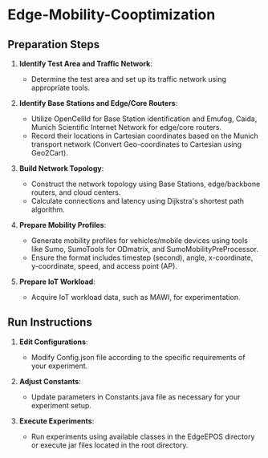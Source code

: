 # Edge-Mobility-Cooptimization

## Preparation Steps

1. **Identify Test Area and Traffic Network**:
   - Determine the test area and set up its traffic network using appropriate tools.

2. **Identify Base Stations and Edge/Core Routers**:
   - Utilize OpenCellId for Base Station identification and Emufog, Caida, Munich Scientific Internet Network for edge/core routers.
   - Record their locations in Cartesian coordinates based on the Munich transport network (Convert Geo-coordinates to Cartesian using Geo2Cart).

3. **Build Network Topology**:
   - Construct the network topology using Base Stations, edge/backbone routers, and cloud centers.
   - Calculate connections and latency using Dijkstra's shortest path algorithm.

4. **Prepare Mobility Profiles**:
   - Generate mobility profiles for vehicles/mobile devices using tools like Sumo, SumoTools for ODmatrix, and SumoMobilityPreProcessor.
   - Ensure the format includes timestep (second), angle, x-coordinate, y-coordinate, speed, and access point (AP).

5. **Prepare IoT Workload**:
   - Acquire IoT workload data, such as MAWI, for experimentation.

## Run Instructions

1. **Edit Configurations**:
   - Modify Config.json file according to the specific requirements of your experiment.

2. **Adjust Constants**:
   - Update parameters in Constants.java file as necessary for your experiment setup.

3. **Execute Experiments**:
   - Run experiments using available classes in the EdgeEPOS directory or execute jar files located in the root directory.